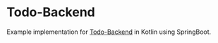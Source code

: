 # Todo-Backend

Example implementation for [Todo-Backend](http://www.todobackend.com/) in Kotlin using SpringBoot.